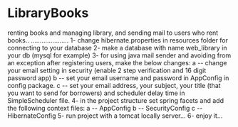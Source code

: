 # LibraryBooks
renting books and managing library, and sending mail to users who rent books..
.....................
1- change hibernate.properties in resources folder for connecting to your database
2- make a database with name web_library in your db (mysql for example)
3- for using java mail sender and avoiding from an exception after registering users, make the below changes:
    a -- change your email setting in security (enable 2 step verification and 16 digit password app)
    b -- set your email username and password in AppConfig in config package.
    c -- set your email address, your subject, your title (that you want to send for borrowers) and scheduler delay time in                SimpleScheduler file.
4- in the project structure set spring facets and add the following context files:
    a -- AppConfig
    b -- SecurityConfig
    c -- HibernateConfig
5- run project with a tomcat locally server...
6- enjoy it...
